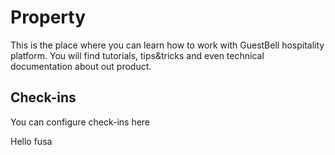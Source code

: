 # Property

This is the place where you can learn how to work with GuestBell hospitality platform. You will find tutorials, tips&tricks and even technical documentation about out product.

## Check-ins
You can configure check-ins here

Hello fusa